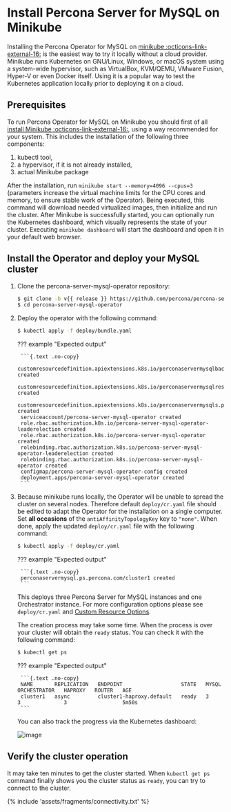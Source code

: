 # Install Percona Server for MySQL on Minikube

Installing the Percona Operator for MySQL on [minikube :octicons-link-external-16:](https://github.com/kubernetes/minikube)
is the easiest way to try it locally without a cloud provider. Minikube runs
Kubernetes on GNU/Linux, Windows, or macOS system using a system-wide
hypervisor, such as VirtualBox, KVM/QEMU, VMware Fusion, Hyper-V or even Docker itself. Using it is
a popular way to test the Kubernetes application locally prior to deploying it
on a cloud.

## Prerequisites

To run Percona Operator for MySQL on Minikube you should first of all [install Minikube :octicons-link-external-16:](https://kubernetes.io/docs/tasks/tools/install-minikube/),
using a way recommended for your system. This includes the installation of
the following three components:

1. kubectl tool,
2. a hypervisor, if it is not already installed,
3. actual Minikube package

After the installation, run `minikube start --memory=4096 --cpus=3`
(parameters increase the virtual machine limits for the CPU cores and memory,
to ensure stable work of the Operator). Being executed, this command will
download needed virtualized images, then initialize and run the
cluster. After Minikube is successfully started, you can optionally run the
Kubernetes dashboard, which visually represents the state of your cluster.
Executing `minikube dashboard` will start the dashboard and open it in your
default web browser.

## Install the Operator and deploy your MySQL cluster

1. Clone the percona-server-mysql-operator repository:

    ```{.bash data-prompt="$"}
    $ git clone -b v{{ release }} https://github.com/percona/percona-server-mysql-operator
    $ cd percona-server-mysql-operator
    ```

2. Deploy the operator with the following command:

    ```{.bash data-prompt="$"}
    $ kubectl apply -f deploy/bundle.yaml
    ```

    ??? example "Expected output"

        ```{.text .no-copy}
        customresourcedefinition.apiextensions.k8s.io/perconaservermysqlbackups.ps.percona.com created
        customresourcedefinition.apiextensions.k8s.io/perconaservermysqlrestores.ps.percona.com created
        customresourcedefinition.apiextensions.k8s.io/perconaservermysqls.ps.percona.com created
        serviceaccount/percona-server-mysql-operator created
        role.rbac.authorization.k8s.io/percona-server-mysql-operator-leaderelection created
        role.rbac.authorization.k8s.io/percona-server-mysql-operator created
        rolebinding.rbac.authorization.k8s.io/percona-server-mysql-operator-leaderelection created
        rolebinding.rbac.authorization.k8s.io/percona-server-mysql-operator created
        configmap/percona-server-mysql-operator-config created
        deployment.apps/percona-server-mysql-operator created
        ```

3. Because minikube runs locally, the Operator will be unable to spread the
    cluster on several nodes. Therefore default ``deploy/cr.yaml`` file should
    be edited to adapt the Operator for the installation on a single computer.
    Set **all occasions** of the `antiAffinityTopologyKey` key to `"none"`.
    When done, apply the updated ``deploy/cr.yaml`` file with the following
    command:

    ```{.bash data-prompt="$"}
    $ kubectl apply -f deploy/cr.yaml
    ```

    ??? example "Expected output"

        ```{.text .no-copy}
        perconaservermysql.ps.percona.com/cluster1 created
        ```

    This deploys three Percona Server for MySQL instances and one Orchestrator
    instance. For more configuration options please see `deploy/cr.yaml` and
    [Custom Resource Options](operator.md#operator-custom-resource-options).

    The creation process may take some time. When the process is over your
    cluster will obtain the `ready` status. You can check it with the following
    command:

    ```{.bash data-prompt="$"}
    $ kubectl get ps
    ```

    ??? example "Expected output"

        ```{.text .no-copy}
        NAME       REPLICATION   ENDPOINT                   STATE   MYSQL   ORCHESTRATOR   HAPROXY   ROUTER   AGE
        cluster1   async         cluster1-haproxy.default   ready   3       3              3                  5m50s
        ```

    You can also track the progress via the Kubernetes dashboard:

    ![image](assets/images/minikube-pods.svg)

## Verify the cluster operation

It may take ten minutes to get the cluster started. When `kubectl get ps`
command finally shows you the cluster status as `ready`, you can try to connect
to the cluster.

{% include 'assets/fragments/connectivity.txt' %}

